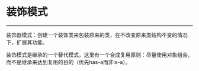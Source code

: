 # 装饰模式

---

装饰器模式：创建一个装饰类来包装原来的类，在不改变原来类结构不变的情况下，扩展其功能。                              

装饰模式是继承的一个替代模式，这里有一个合成复用原则：尽量使用对象组合，而不是继承来达到复用的目的（优先has-a而非is-a）。

  


